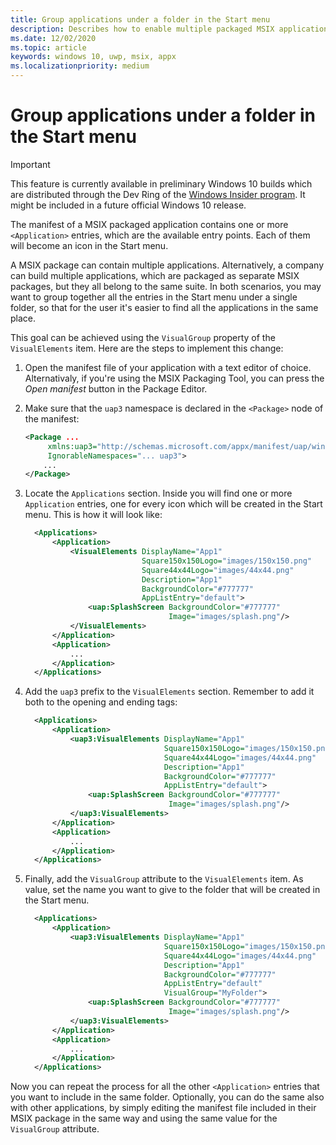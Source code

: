 ```yaml
---
title: Group applications under a folder in the Start menu
description: Describes how to enable multiple packaged MSIX application to be grouped under a single folder in the Start menu
ms.date: 12/02/2020
ms.topic: article
keywords: windows 10, uwp, msix, appx
ms.localizationpriority: medium
---
```


# Group applications under a folder in the Start menu

> [!IMPORTANT]
> This feature is currently available in preliminary Windows 10 builds which are distributed through the Dev Ring of the [Windows Insider program](https://insider.windows.com/en/). It might be included in a future official Windows 10 release.

The manifest of a MSIX packaged application contains one or more `<Application>` entries, which are the available entry points. Each of them will become an icon in the Start menu.

A MSIX package can contain multiple applications. Alternatively, a company can build multiple applications, which are packaged as separate MSIX packages, but they all belong to the same suite.
In both scenarios, you may want to group together all the entries in the Start menu under a single folder, so that for the user it's easier to find all the applications in the same place.

This goal can be achieved using the `VisualGroup` property of the `VisualElements` item.
Here are the steps to implement this change:

1) Open the manifest file of your application with a text editor of choice. Alternativaly, if you're using the MSIX Packaging Tool, you can press the *Open manifest* button in the Package Editor.
2) Make sure that the `uap3` namespace is declared in the `<Package>` node of the manifest:
    
    ```xml
    <Package ...
         xmlns:uap3="http://schemas.microsoft.com/appx/manifest/uap/windows10/3"  
         IgnorableNamespaces="... uap3">
        ...
   </Package>
    ```

3) Locate the `Applications` section. Inside you will find one or more `Application` entries, one for every icon which will be created in the Start menu. This is how it will look like:

    ```xml
      <Applications>
          <Application>
              <VisualElements DisplayName="App1" 
                              Square150x150Logo="images/150x150.png"
                              Square44x44Logo="images/44x44.png"
                              Description="App1"
                              BackgroundColor="#777777"
                              AppListEntry="default">  
                  <uap:SplashScreen BackgroundColor="#777777"
                                    Image="images/splash.png"/>  
              </VisualElements>  
          </Application>
          <Application>
              ...
          </Application>
      </Applications>
    ```

4) Add the `uap3` prefix to the `VisualElements` section. Remember to add it both to the opening and ending tags:

    ```xml
      <Applications>
          <Application>
              <uap3:VisualElements DisplayName="App1"
                                   Square150x150Logo="images/150x150.png"
                                   Square44x44Logo="images/44x44.png"
                                   Description="App1"
                                   BackgroundColor="#777777"
                                   AppListEntry="default">  
                  <uap:SplashScreen BackgroundColor="#777777"
                                    Image="images/splash.png"/>  
              </uap3:VisualElements>  
          </Application>
          <Application>
              ...
          </Application>
      </Applications>
    ```

5) Finally, add the `VisualGroup` attribute to the `VisualElements` item. As value, set the name you want to give to the folder that will be created in the Start menu.

    ```xml
      <Applications>
          <Application>
              <uap3:VisualElements DisplayName="App1"
                                   Square150x150Logo="images/150x150.png"
                                   Square44x44Logo="images/44x44.png"
                                   Description="App1"
                                   BackgroundColor="#777777"
                                   AppListEntry="default"
                                   VisualGroup="MyFolder">  
                  <uap:SplashScreen BackgroundColor="#777777"
                                    Image="images/splash.png"/>  
              </uap3:VisualElements>  
          </Application>
          <Application>
              ...
          </Application>
      </Applications>
    ```

Now you can repeat the process for all the other `<Application>` entries that you want to include in the same folder. Optionally, you can do the same also with other applications, by simply editing the manifest file included in their MSIX package in the same way and using the same value for the `VisualGroup` attribute.